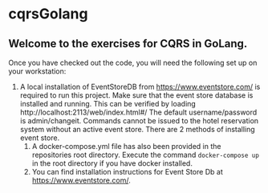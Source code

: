 # cqrsGolang

<h2>Welcome to the exercises for CQRS in GoLang.  </h2>


Once you have checked out the code, you will need the following set up on your workstation:
1. A local installation of EventStoreDB from  https://www.eventstore.com/ is required to run this project.  Make sure 
that the event store database is installed and running.  This can be verified by
loading http://localhost:2113/web/index.html#/ The default username/password is admin/changeit.  Commands cannot be issued 
to the hotel reservation system without an active event store.  There are 2 methods of installing event store.
    1. A docker-compose.yml file has also been provided in the repositories root directory. Execute the command
    `docker-compose up` in the root directory if you have docker installed.
    1. You can find installation instructions for Event Store Db at https://www.eventstore.com/. 


